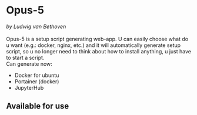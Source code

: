 # Opus-5
<i>by Ludwig van Bethoven</i> <br><br>
Opus-5 is a setup script generating web-app. U can easily choose what do u want (e.g.: docker, nginx, etc.) and it will automatically generate setup script, so u no longer need to think about how to install anything, u just have to start a script.
<br>
Can generate now:<br>
<ul>
    <li>Docker for ubuntu</li>
    <li>Portainer (docker)</li>
    <li>JupyterHub</li>
</ul>
<h2>Available for use</h2>

